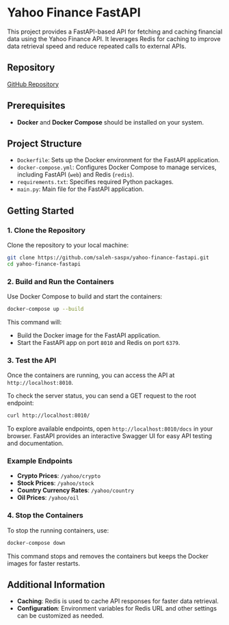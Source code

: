 # Yahoo Finance FastAPI

This project provides a FastAPI-based API for fetching and caching financial data using the Yahoo Finance API. It leverages Redis for caching to improve data retrieval speed and reduce repeated calls to external APIs.

## Repository

[GitHub Repository](https://github.com/saleh-saspx/yahoo-finance-fastapi)

## Prerequisites

- **Docker** and **Docker Compose** should be installed on your system.

## Project Structure

- `Dockerfile`: Sets up the Docker environment for the FastAPI application.
- `docker-compose.yml`: Configures Docker Compose to manage services, including FastAPI (`web`) and Redis (`redis`).
- `requirements.txt`: Specifies required Python packages.
- `main.py`: Main file for the FastAPI application.

## Getting Started

### 1. Clone the Repository

Clone the repository to your local machine:

```bash
git clone https://github.com/saleh-saspx/yahoo-finance-fastapi.git
cd yahoo-finance-fastapi
```

### 2. Build and Run the Containers

Use Docker Compose to build and start the containers:

```bash
docker-compose up --build
```

This command will:
- Build the Docker image for the FastAPI application.
- Start the FastAPI app on port `8010` and Redis on port `6379`.

### 3. Test the API

Once the containers are running, you can access the API at `http://localhost:8010`.

To check the server status, you can send a GET request to the root endpoint:

```bash
curl http://localhost:8010/
```

To explore available endpoints, open `http://localhost:8010/docs` in your browser. FastAPI provides an interactive Swagger UI for easy API testing and documentation.

### Example Endpoints

- **Crypto Prices**: `/yahoo/crypto`
- **Stock Prices**: `/yahoo/stock`
- **Country Currency Rates**: `/yahoo/country`
- **Oil Prices**: `/yahoo/oil`

### 4. Stop the Containers

To stop the running containers, use:

```bash
docker-compose down
```

This command stops and removes the containers but keeps the Docker images for faster restarts.

## Additional Information

- **Caching**: Redis is used to cache API responses for faster data retrieval.
- **Configuration**: Environment variables for Redis URL and other settings can be customized as needed.


